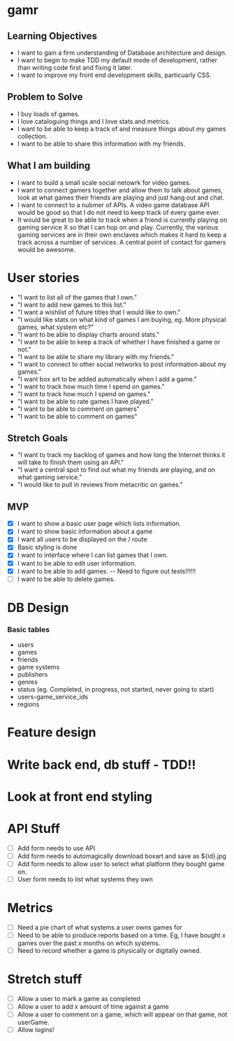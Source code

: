 # gamr
## Learning Objectives
* I want to gain a firm understanding of Database architecture and design.
* I want to begin to make TDD my default mode of development, rather than writing code first and fixing it later.
* I want to improve my front end development skills, particuarly CSS.

## Problem to Solve
* I buy loads of games.
* I love cataloguing things and I love stats and metrics.
* I want to be able to keep a track of and measure things about my games collection.    
* I want to be able to share this information with my friends.

## What I am building
* I want to build a small scale social netowrk for video games.
* I want to connect gamers together and allow them to talk about games, look at what games their friends are playing and just hang out and chat.
* I want to connect to a nubmer of APIs. A video game database API would be good so that I do not need to keep track of every game ever.
* It would be great to be able to track when a friend is currently playing on gaming service X so that I can hop on and play. Currently, the various gaming services are in their own enclaves which makes it hard to keep a track across a number of services. A central point of contact for gamers would be awesome.



# User stories

- "I want to list all of the games that I own."
- "I want to add new games to this list."
- "I want a wishlist of future titles that I would like to own."
- "I would like stats on what kind of games I am buying, eg. More physical games, what system etc?"
- "I want to be able to display charts around stats."
- "I want to be able to keep a track of whether I have finished a game or not."
- "I want to be able to share my library with my friends."
- "I want to connect to other social networks to post information about my games."
- "I want box art to be added automatically when I add a game."
- "I want to track how much time I spend on games."
- "I want to track how much I spend on games."
- "I want to be able to rate games I have played."
- "I want to be able to comment on gamers"
- "I want to be able to comment on games"

## Stretch Goals
- "I want to track my backlog of games and how long the Internet thinks it will take to finish them using an API."
- "I want a central spot to find out what my friends are playing, and on what gaming service."
- "I would like to pull in reviews from metacritic on games."

## MVP
- [x] I want to show a basic user page which lists information.
- [x] I want to show basic information about a game
- [x] I want all users to be displayed on the / route
- [x] Basic styling is done
- [x] I want to interface where I can list games that I own.
- [x] I want to be able to edit user information.
- [x] I want to be able to add games. -- Need to figure out tests!!!!!!
- [ ] I want to be able to delete games.

# DB Design
### Basic tables
- users
- games
- friends
- game systems
- publishers
- genres
- status (eg. Completed, in progress, not started, never going to start)
- users-game_service_ids
- regions


# Feature design

# Write back end, db stuff - TDD!!

# Look at front end styling

# API Stuff 
- [ ] Add form needs to use API
- [ ] Add form needs to automagically download boxart and save as ${id}.jpg
- [ ] Add form needs to allow user to select what platform they bought game on.
- [ ] User form needs to list what systems they own

# Metrics
- [ ] Need a pie chart of what systems a user owns games for
- [ ] Need to be able to produce reports based on a time. Eg, I have bought x games over the past x months on which systems.
- [ ] Need to record whether a game is physically or digitally owned.

# Stretch stuff
- [ ] Allow a user to mark a game as completed
- [ ] Allow a user to add x amount of time against a game
- [ ] Allow a user to comment on a game, which will appear on that game, not userGame.
- [ ] Allow logins!
